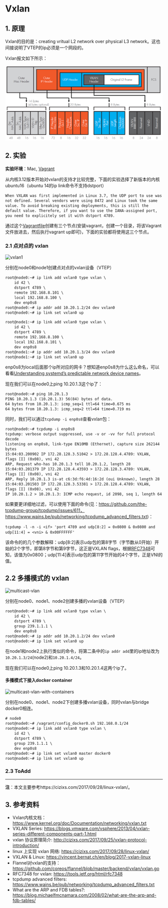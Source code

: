 # Vxlan

## 1. 原理

Vxlan的目的是：creating vritual L2 network over physical L3 network。这也间接说明了VTEP的ip必须是一个网段的。

Vxlan报文如下所示：

![Vxlan报文](./vnet-vxlan.png)

## 2. 实验

**实验环境**：Mac, [Vagrant](https://www.vagrantup.com/intro/index.html) 

从内核3.12版本开始对vxlan的支持才比较完整，下面的实验选择了新版本的内核ubuntu16（ubuntu 14的ip link命令不支持dstport）

```
When VXLAN was first implemented in Linux 3.7, the UDP port to use was not defined. Several vendors were using 8472 and Linux took the same value. To avoid breaking existing deployments, this is still the default value. Therefore, if you want to use the IANA-assigned port, you need to explicitely set it with dstport 4789.
```

通过这个[Vagrantfile](https://gist.githubusercontent.com/hex108/758140f784182286f4527566073bd5f9/raw/9898be998d82e4a4297fef477427e8de3972d2f2/vagrantfile-for-vxlan-test-env)创建有三个节点(安装vagrant，创建一个目录，将该Vagrant文件放进去，然后执行vagrant up即可)，下面的实验都将使用这三个节点。

### 2.1 点对点的 vxlan 

![vxlan1](https://ws1.sinaimg.cn/large/006tKfTcgy1fjy54027bgj31hc0u0tde.jpg)

分别在node0和node1创建点对点的vxlan设备（VTEP）

```no
root@node0:~# ip link add vxlan0 type vxlan \
    id 42 \
    dstport 4789 \
    remote 192.168.8.101 \
    local 192.168.8.100 \
    dev enp0s8
root@node0:~# ip addr add 10.20.1.2/24 dev vxlan0
root@node0:~# ip link set vxlan0 up
```

```
root@node1:~# ip link add vxlan0 type vxlan \
    id 42 \
    dstport 4789 \
    remote 192.168.8.100 \
    local 192.168.8.101 \
    dev enp0s8 
root@node1:~# ip addr add 10.20.1.3/24 dev vxlan0
root@node1:~# ip link set vxlan0 up
```

enp0s8为local后面那个ip所对应的网卡？想知道enp0s8为什么这么命名，可以看看[Understanding systemd’s predictable network device names](https://major.io/2015/08/21/understanding-systemds-predictable-network-device-names/)。

现在我们可以在node0上ping 10.20.1.3这个ip了：

```
root@node0:~# ping 10.20.1.3
PING 10.20.1.3 (10.20.1.3) 56(84) bytes of data.
64 bytes from 10.20.1.3: icmp_seq=1 ttl=64 time=0.675 ms
64 bytes from 10.20.1.3: icmp_seq=2 ttl=64 time=0.719 ms
```

同时，我们可以通过`tcpdump -i enp0s8`查看vxlan包：

```
root@node0:~# tcpdump -i enp0s8
tcpdump: verbose output suppressed, use -v or -vv for full protocol decode
listening on enp0s8, link-type EN10MB (Ethernet), capture size 262144 bytes
15:04:03.200902 IP 172.28.128.3.51042 > 172.28.128.4.4789: VXLAN, flags [I] (0x08), vni 42
ARP, Request who-has 10.20.1.3 tell 10.20.1.2, length 28
15:04:03.201379 IP 172.28.128.4.43593 > 172.28.128.3.4789: VXLAN, flags [I] (0x08), vni 42
ARP, Reply 10.20.1.3 is-at c6:3d:f6:4d:16:2d (oui Unknown), length 28
15:04:03.201503 IP 172.28.128.3.53381 > 172.28.128.4.4789: VXLAN, flags [I] (0x08), vni 42
IP 10.20.1.2 > 10.20.1.3: ICMP echo request, id 2098, seq 1, length 64
```

如果要更详细地过滤，可以使用下面的命令(见：https://github.com/the-tcpdump-group/tcpdump/issues/611，https://www.wains.be/pub/networking/tcpdump_advanced_filters.txt)：

`tcpdump -l -n -i <if> 'port 4789 and udp[8:2] = 0x0800 & 0x0800 and udp[11:4] = <vni> & 0x00FFFFFF'`

该命令的的几个参数解释：udp[8:2]表示udp包的第8字节（字节数从0开始）开始的2个字节，即第8字节和第9字节，这正是VXLAN flags，根据[RFC7348](https://tools.ietf.org/html/rfc7348)可知，该值为0x0800；udp[11:4]表示udp包的第11字节开始的4个字节，正是VNI的值。

## 2.2 多播模式的 vxlan

![multicast-vlan](https://ws1.sinaimg.cn/large/006tKfTcgy1fjy54jqv9xj31hc0u0n2d.jpg)

分别在node0、node1、node2创建多播的vxlan设备（VTEP）

```
root@node0:~# ip link add vxlan0 type vxlan \
    id 42 \
    dstport 4789 \
    group 239.1.1.1 \
    dev enp0s8 
root@node0:~# ip addr add 10.20.1.2/24 dev vxlan0
root@node0:~# ip link set vxlan0 up
```

在node1和node2上执行类似的命令，将第二条中的`ip addr add`里的ip地址改为`10.20.1.3/24`(node2)和`10.20.1.4/24`。

现在我们可以在node0上ping 10.20.1.3和10.20.1.4这两个ip了。

#### 多播模式下接入docker container

![multicast-vlan-with-containers](https://ws2.sinaimg.cn/large/006tKfTcgy1fjy5517ktoj31hc0u0n39.jpg)

分别在node0、node1、node2下创建多播vxlan设备，同时vxlan与bridge docker0相连。

```
# node0
root@node0:~# /vagrant/config_docker0.sh 192.168.0.1/24
root@node0:~# ip link add vxlan0 type vxlan \
    id 42 \
    dstport 4789 \
    group 239.1.1.1 \
    dev enp0s8
root@node0:~# ip link set vxlan0 master docker0
root@node0:~# ip link set vxlan0 up
```

### 2.3 ToAdd 

-------------

**注**：本文主要参考https://cizixs.com/2017/09/28/linux-vxlan/。

## 3. 参考资料

- Vxlan内核文档：https://www.kernel.org/doc/Documentation/networking/vxlan.txt
- VXLAN Series: https://blogs.vmware.com/vsphere/2013/04/vxlan-series-different-components-part-1.html
- vxlan 协议原理简介: http://cizixs.com/2017/09/25/vxlan-protocol-introduction/
- linux 上实现 vxlan 网络: https://cizixs.com/2017/09/28/linux-vxlan/
- VXLAN & Linux: https://vincent.bernat.ch/en/blog/2017-vxlan-linux
- Flannel对vxlan的支持：https://github.com/coreos/flannel/blob/master/backend/vxlan/vxlan.go
- RFC7348 for vxlan: https://tools.ietf.org/html/rfc7348
- tcpdump advanced filters: https://www.wains.be/pub/networking/tcpdump_advanced_filters.txt
- What are the ARP and FDB tables?: https://blog.michaelfmcnamara.com/2008/02/what-are-the-arp-and-fdb-tables/